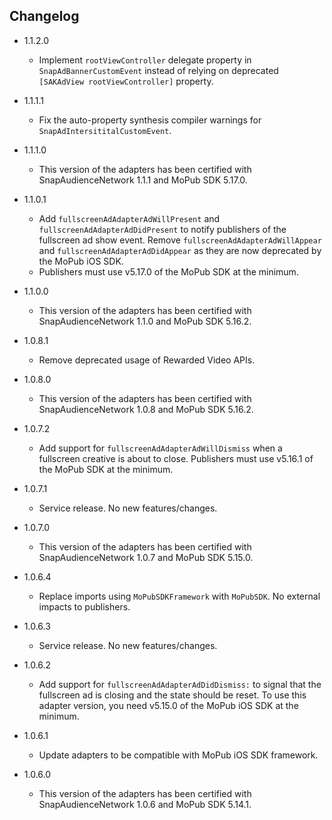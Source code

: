 ## Changelog
* 1.1.2.0
  * Implement `rootViewController` delegate property in `SnapAdBannerCustomEvent` instead of relying on deprecated `[SAKAdView rootViewController]` property.

* 1.1.1.1
  * Fix the auto-property synthesis compiler warnings for `SnapAdIntersititalCustomEvent`.
  
* 1.1.1.0
  * This version of the adapters has been certified with SnapAudienceNetwork 1.1.1 and MoPub SDK 5.17.0.

* 1.1.0.1
  * Add `fullscreenAdAdapterAdWillPresent` and `fullscreenAdAdapterAdDidPresent` to notify publishers of the fullscreen ad show event. Remove `fullscreenAdAdapterAdWillAppear` and  `fullscreenAdAdapterAdDidAppear` as they are now deprecated by the MoPub iOS SDK.
  * Publishers must use v5.17.0 of the MoPub SDK at the minimum.

* 1.1.0.0
  * This version of the adapters has been certified with SnapAudienceNetwork 1.1.0 and MoPub SDK 5.16.2.

* 1.0.8.1
  * Remove deprecated usage of Rewarded Video APIs.

* 1.0.8.0
  * This version of the adapters has been certified with SnapAudienceNetwork 1.0.8 and MoPub SDK 5.16.2.

* 1.0.7.2
  * Add support for `fullscreenAdAdapterAdWillDismiss` when a fullscreen creative is about to close. Publishers must use v5.16.1 of the MoPub SDK at the minimum.

* 1.0.7.1
  * Service release. No new features/changes.

* 1.0.7.0
  * This version of the adapters has been certified with SnapAudienceNetwork 1.0.7 and MoPub SDK 5.15.0.

* 1.0.6.4
  * Replace imports using `MoPubSDKFramework` with `MoPubSDK`. No external impacts to publishers.

* 1.0.6.3
  * Service release. No new features/changes.

* 1.0.6.2
  * Add support for `fullscreenAdAdapterAdDidDismiss:` to signal that the fullscreen ad is closing and the state should be reset. To use this adapter version, you need v5.15.0 of the MoPub iOS SDK at the minimum.

* 1.0.6.1
  * Update adapters to be compatible with MoPub iOS SDK framework.

* 1.0.6.0
  * This version of the adapters has been certified with SnapAudienceNetwork 1.0.6 and MoPub SDK 5.14.1.
